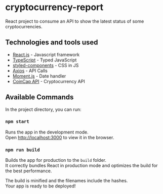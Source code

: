 # cryptocurrency-report

React project to consume an API to show the latest status of some cryptocurrencies.

## Technologies and tools used

- [React.js](https://reactjs.org/) - Javascript framework
- [TypeScript](https://www.typescriptlang.org/) - Typed JavaScript
- [styled-components](https://styled-components.com/) - CSS in JS
- [Axios](https://github.com/axios/axios) - API Calls
- [Moment.js](https://momentjs.com/) - Date handler
- [CoinCap API](https://docs.coincap.io/) - Cryptocurrency API

## Available Commands

In the project directory, you can run:

### `npm start`

Runs the app in the development mode.\
Open [http://localhost:3000](http://localhost:3000) to view it in the browser.

<!-- ### `npm test`

Launches the test runner in the interactive watch mode.\
See the section about [running tests](https://facebook.github.io/create-react-app/docs/running-tests) for more information. -->

### `npm run build`

Builds the app for production to the `build` folder.\
It correctly bundles React in production mode and optimizes the build for the best performance.

The build is minified and the filenames include the hashes.\
Your app is ready to be deployed!
